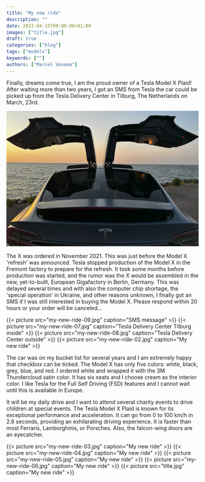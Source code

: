 ```yaml
---
title: "My new ride"
description: ""
date: 2023-04-15T09:00:00+01:00
images: ["title.jpg"]
draft: true
categories: ["blog"]
tags: ["modelx"]
keywords: [""]
authors: ["Marcel Venema"]
---
```

Finally, dreams come true, I am the proud owner of a Tesla Model X Plaid! After waiting more than two years, I got an SMS from Tesla the car could be picked up from the Tesla Delivery Center in Tilburg, The Netherlands on March, 23rd.

![My new ride](title.jpg)

The X was ordered in November 2021. This was just before the Model X 'refresh' was announced. Tesla stopped production of the Model X in the Fremont factory to prepare for the refresh. It took some months before production was started, and the rumor was the X would be assembled in the new, yet-to-built, European Gigafactory in Berlin, Germany. This was delayed several times and with also the computer chip shortage, the 'special operation' in Ukraine, and other reasons unknown, I finally got an SMS if I was still interested in buying the Model X. Please respond within 20 hours or your order will be canceled...       


{{< picture src="my-new-ride-09.jpg" caption="SMS message" >}}
{{< picture src="my-new-ride-07.jpg" caption="Tesla Delivery Center Tilburg inside" >}}
{{< picture src="my-new-ride-08.jpg" caption="Tesla Delivery Center outside" >}}
{{< picture src="my-new-ride-02.jpg" caption="My new ride" >}}


The car was on my bucket list for several years and I am extremely happy that checkbox can be ticked.  The Model X has only five colors: white, black, grey, blue, and red. I ordered white and wrapped it with the 3M Thundercloud satin color.  It has six seats and I choose cream as the interior color. I like Tesla for the Full Self Driving (FSD) features and I cannot wait until this is available in Europe.

It will be my daily drive and I want to attend several charity events to drive children at special events. The Tesla Model X Plaid is known for its exceptional performance and acceleration. It can go from 0 to 100 km/h in 2.6 seconds, providing an exhilarating driving experience. It is faster than most Ferraris, Lamborghinis, or Porsches. Also, the falcon-wing doors are an eyecatcher.


{{< picture src="my-new-ride-03.jpg" caption="My new ride" >}}
{{< picture src="my-new-ride-04.jpg" caption="My new ride" >}}
{{< picture src="my-new-ride-05.jpg" caption="My new ride" >}}
{{< picture src="my-new-ride-06.jpg" caption="My new ride" >}}
{{< picture src="title.jpg" caption="My new ride" >}}


